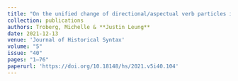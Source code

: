 ```yaml
---
title: "On the unified change of directional/aspectual verb particles in French"
collection: publications
authors: Troberg, Michelle & **Justin Leung**
date: 2021-12-13
venue: 'Journal of Historical Syntax'
volume: "5"
issue: "40"
pages: "1–76"
paperurl: 'https://doi.org/10.18148/hs/2021.v5i40.104'
---
```

